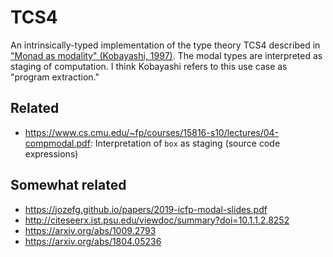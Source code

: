 # TCS4

An intrinsically-typed implementation of the type theory TCS4 described in
["Monad as modality" (Kobayashi, 1997)](https://core.ac.uk/download/pdf/82173346.pdf). The modal types are
interpreted as staging of computation. I think Kobayashi refers to this use case
as "program extraction."

## Related
* https://www.cs.cmu.edu/~fp/courses/15816-s10/lectures/04-compmodal.pdf:
  Interpretation of `box` as staging (source code expressions)

## Somewhat related

* https://jozefg.github.io/papers/2019-icfp-modal-slides.pdf
* http://citeseerx.ist.psu.edu/viewdoc/summary?doi=10.1.1.2.8252
* https://arxiv.org/abs/1009.2793
* https://arxiv.org/abs/1804.05236
